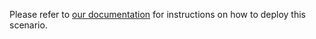 Please refer to [our documentation](https://owncloud.github.io/ocis/deployment/ocis_traefik/)
for instructions on how to deploy this scenario.

